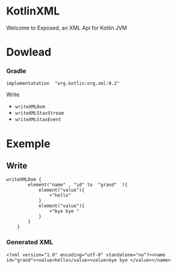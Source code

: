 # KotlinXML 
 Welcome to Exposed, an XML Api for Kotlin JVM

 # Dowlead  
 
 ### Gradle 

` implementatation  "org.kotlin:org.xml:0.2" `


Write  
* `writeXMLDom`
* `writeXMLStaxStream`
* `writeXMLStaxEvent`

# Exemple

## Write

``` 
writeXMLDom {
        element("name" , "id" to  "grand"  ){
            element("value"){
                +"hello"
            }
            element("value"){
                +"bye bye "
            }
        } 
    }
```

### Generated XML
`<?xml version="1.0" encoding="utf-8" standalone="no"?><name id="grand"><value>hello</value><value>bye bye </value></name>`




